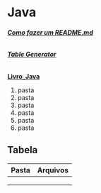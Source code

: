 #  Java
###### __[Como fazer um README.md](https://raullesteves.medium.com/github-como-fazer-um-readme-md-bonit%C3%A3o-c85c8f154f8)__
###### __[Table Generator](https://www.tablesgenerator.com/)__
[**Livro_Java**](https://github.com/olimpiogilberto/Java/tree/master/Certifica%C3%A7%C3%A3o/Livro_Java)  

1.  pasta   
  1.  pasta   
  1.  pasta  
  1.  pasta  
3.  pasta  
4.  pasta  

## Tabela  

| Pasta | Arquivos  |
|-------|-----------|
|       |           |
|       |           |
|       |           |
